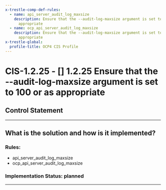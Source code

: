 ```yaml
---
x-trestle-comp-def-rules:
  - name: api_server_audit_log_maxsize
    description: Ensure that the --audit-log-maxsize argument is set to 100 or as
      appropriate
  - name: ocp_api_server_audit_log_maxsize
    description: Ensure that the --audit-log-maxsize argument is set to 100 or as
      appropriate
x-trestle-global:
  profile-title: OCP4 CIS Profile
---
```


# CIS-1.2.25 - \[\] 1.2.25 Ensure that the --audit-log-maxsize argument is set to 100 or as appropriate

## Control Statement

______________________________________________________________________

## What is the solution and how is it implemented?

<!-- For implementation status enter one of: implemented, partial, planned, alternative, not-applicable -->

<!-- Note that the list of rules under ### Rules: is read-only and changes will not be captured after assembly to JSON -->

### Rules:

  - api_server_audit_log_maxsize
  - ocp_api_server_audit_log_maxsize

### Implementation Status: planned

______________________________________________________________________
